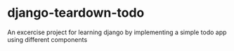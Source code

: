# django-teardown-todo
An excercise project for learning django by implementing a simple todo app using different components
